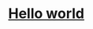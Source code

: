 <!DOCTYPE html>
<html lang="en">
<head>
<meta charset="UTE-8">
<meta name="viewport" content="width=device-width, initial-scale=1.0">

</head>
<body>
<h1><a href = "https://google.com" >Hello world</a></h1>
</body>
</html>
